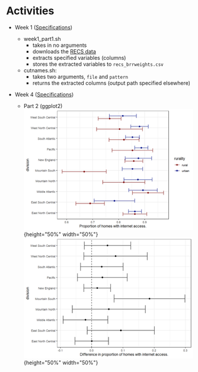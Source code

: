 # Activities  

* Week 1 ([Specifications](https://github.com/jbhender/Stats506_F20/tree/master/activities/week1))
  * week1_part1.sh
    * takes in no arguments
    * downloads the [RECS data](https://www.eia.gov/consumption/residential/data/2015/index.php?view=microdata)
    * extracts specified variables (columns)
    * stores the extracted variables to `recs_brrweights.csv`
  * cutnames.sh: 
    * takes two arguments, `file` and `pattern`
    * returns the extracted columns (output path specified elsewhere)

* Week 4 ([Specifications](https://github.com/jbhender/Stats506_F20/tree/master/activities/week4))
  * Part 2 (ggplot2)
    ![q1](./week4/w4_p2_q1_plot.png){height="50%" width="50%"}  
    ![q2](./week4/w4_p2_q2_plot.png){height="50%" width="50%"}  

